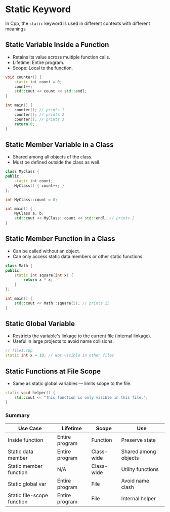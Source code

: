 # Static Keyword

In Cpp, the `static` keyword is used in different contexts with different meanings

## Static Variable Inside a Function

- Retains its value across multiple function calls.
- Lifetime: Entire program.
- Scope: Local to the function.

```cpp
void counter() {
    static int count = 0;
    count++;
    std::cout << count << std::endl;
}

int main() {
    counter(); // prints 1
    counter(); // prints 2
    counter(); // prints 3
    return 0;
}

```

## Static Member Variable in a Class

- Shared among all objects of the class.
- Must be defined outside the class as well.

```cpp
class MyClass {
public:
    static int count;
    MyClass() { count++; }
};

int MyClass::count = 0;

int main() {
    MyClass a, b;
    std::cout << MyClass::count << std::endl; // prints 2
}

```

## Static Member Function in a Class

- Can be called without an object.
- Can only access static data members or other static functions.

```cpp
class Math {
public:
    static int square(int x) {
        return x * x;
    }
};

int main() {
    std::cout << Math::square(5); // prints 25
}

```

## Static Global Variable

- Restricts the variable's linkage to the current file (internal linkage).
- Useful in large projects to avoid name collisions.

```cpp
// file1.cpp
static int x = 10; // Not visible in other files

```

## Static Functions at File Scope

- Same as static global variables — limits scope to the file.

```cpp
static void helper() {
    std::cout << "This function is only visible in this file.";
}

```

### Summary

| Use Case                   | Lifetime       | Scope      | Use                  |
| -------------------------- | -------------- | ---------- | -------------------- |
| Inside function            | Entire program | Function   | Preserve state       |
| Static data member         | Entire program | Class-wide | Shared among objects |
| Static member function     | N/A            | Class-wide | Utility functions    |
| Static global var          | Entire program | File       | Avoid name clash     |
| Static file-scope function | Entire program | File       | Internal helper      |
